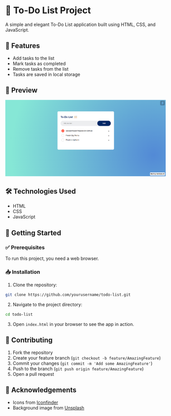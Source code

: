 # 📝 To-Do List Project

A simple and elegant To-Do List application built using HTML, CSS, and JavaScript.

## 🌟 Features

- Add tasks to the list
- Mark tasks as completed
- Remove tasks from the list
- Tasks are saved in local storage

## 👀 Preview

![To-Do List Preview](To-Do-List/Images/Preview.png)

## 🛠 Technologies Used

- HTML
- CSS
- JavaScript

## 🚀 Getting Started

### ✅ Prerequisites

To run this project, you need a web browser.

### 📥 Installation

1. Clone the repository:

```sh
git clone https://github.com/yourusername/todo-list.git
```

2. Navigate to the project directory:

```sh
cd todo-list
```

3. Open `index.html` in your browser to see the app in action.

## 🤝 Contributing

1. Fork the repository
2. Create your feature branch (`git checkout -b feature/AmazingFeature`)
3. Commit your changes (`git commit -m 'Add some AmazingFeature'`)
4. Push to the branch (`git push origin feature/AmazingFeature`)
5. Open a pull request

## 🙏 Acknowledgements

- Icons from [Iconfinder](https://www.iconfinder.com)
- Background image from [Unsplash](https://unsplash.com)
